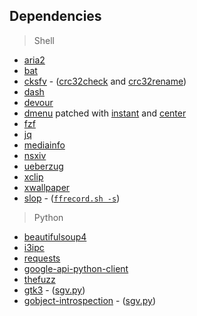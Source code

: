 ## Dependencies
> Shell
- [aria2](https://aria2.github.io/)
- [bat](https://github.com/sharkdp/bat)
- [cksfv](http://zakalwe.fi/~shd/foss/cksfv) - ([crc32check](https://github.com/b1337xyz/scripts/blob/main/shell/functions.sh#L184) and [crc32rename](https://github.com/b1337xyz/scripts/blob/main/shell/functions.sh#L207))
- [dash](http://gondor.apana.org.au/~herbert/dash/)
- [devour](https://github.com/salman-abedin/devour)
- [dmenu](https://tools.suckless.org/dmenu/) patched with [instant](https://tools.suckless.org/dmenu/patches/instant/) and [center](https://tools.suckless.org/dmenu/patches/center/)
- [fzf](https://github.com/junegunn/fzf)
- [jq](https://github.com/stedolan/jq)
- [mediainfo](https://mediaarea.net/)
- [nsxiv](https://github.com/nsxiv/nsxiv)
- [ueberzug](https://github.com/b1337xyz/ueberzug)
- [xclip](https://github.com/astrand/xclip)
- [xwallpaper](https://github.com/stoeckmann/xwallpaper)
- [slop](https://github.com/naelstrof/slop) - ([`ffrecord.sh -s`](https://github.com/b1337xyz/scripts/blob/main/shell/ffmpeg/ffrecord.sh#L23))


> Python
- [beautifulsoup4](https://www.crummy.com/software/BeautifulSoup/)
- [i3ipc](https://github.com/altdesktop/i3ipc-python)
- [requests](https://requests.readthedocs.io/en/latest/)
- [google-api-python-client](https://github.com/googleapis/google-api-python-client)
- [thefuzz](https://github.com/seatgeek/thefuzz)
- [gtk3](https://www.gtk.org/) - ([sgv.py](https://github.com/b1337xyz/scripts/blob/main/python/sgv.py))
- [gobject-introspection](https://wiki.gnome.org/Projects/GObjectIntrospection) - ([sgv.py](https://github.com/b1337xyz/scripts/blob/main/python/sgv.py))
